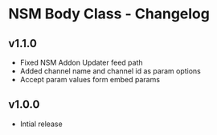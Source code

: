 NSM Body Class - Changelog
===========================

v1.1.0
------

* Fixed NSM Addon Updater feed path
* Added channel name and channel id as param options
* Accept param values form embed params 

v1.0.0
------

* Intial release
